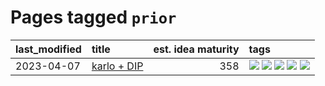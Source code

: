 # Pages tagged `prior`

|last_modified|title|est. idea maturity|tags
|:---|:---|---:|:---|
|2023-04-07|[karlo + DIP](../karlo-dip.md)|358|[![](https://img.shields.io/badge/tag-deepimageprior-e3be61)](../tags/deepimageprior.md) [![](https://img.shields.io/badge/tag-experimental-1eefac)](../tags/experimental.md) [![](https://img.shields.io/badge/tag-image_generation-e9b626)](../tags/image_generation.md) [![](https://img.shields.io/badge/tag-prior-1614f8)](../tags/prior.md) [![](https://img.shields.io/badge/tag-wip-48fb29)](../tags/wip.md)|